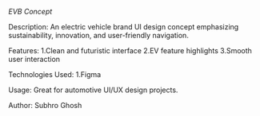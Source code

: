 *EVB Concept*

Description:
An electric vehicle brand UI design concept emphasizing sustainability, innovation, and user-friendly navigation.

Features:
1.Clean and futuristic interface
2.EV feature highlights
3.Smooth user interaction

Technologies Used:
1.Figma

Usage:
Great for automotive UI/UX design projects.

Author:
Subhro Ghosh
